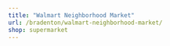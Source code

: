 ```yaml
---
title: "Walmart Neighborhood Market"
url: /bradenton/walmart-neighborhood-market/
shop: supermarket
---
```

